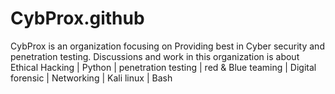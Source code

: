 # CybProx.github
CybProx is an organization focusing on Providing best in Cyber security and penetration testing. Discussions and work  in this organization is about Ethical Hacking | Python | penetration testing | red &amp; Blue teaming | Digital forensic | Networking | Kali linux | Bash  

